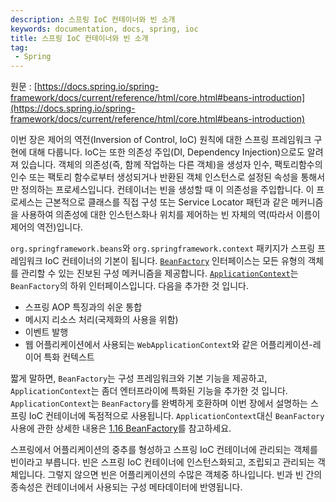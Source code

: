 ```yaml
---
description: 스프링 IoC 컨테이너와 빈 소개
keywords: documentation, docs, spring, ioc
title: 스프링 IoC 컨테이너와 빈 소개
tag:
 - Spring
---
```


원문 : [https://docs.spring.io/spring-framework/docs/current/reference/html/core.html#beans-introduction](https://docs.spring.io/spring-framework/docs/current/reference/html/core.html#beans-introduction)

이번 장은 제어의 역전(Inversion of Control, IoC) 원칙에 대한 스프링 프레임워크 구현에 대해 다룹니다.
IoC는 또한 의존성 주입(DI, Dependency Injection)으로도 알려져 있습니다.
객체의 의존성(즉, 함께 작업하는 다른 객체)을 생성자 인수, 팩토리함수의 인수 또는 팩토리 함수로부터 생성되거나 반환된 객체 인스턴스로 설정된 속성을 통해서만 정의하는 프로세스입니다.
컨테이너는 빈을 생성할 때 이 의존성을 주입합니다.
이 프로세스는 근본적으로 클래스를 직접 구성 또는 Service Locator 패턴과 같은 메커니즘을 사용하여 의존성에 대한 인스턴스화나 위치를 제어하는 빈 자체의 역(따라서 이름이 제어의 역전)입니다.

```org.springframework.beans```와 ```org.springframework.context``` 패키지가 스프링 프레임워크 IoC 컨테이너의 기본이 됩니다.
[```BeanFactory```](https://docs.spring.io/spring-framework/docs/5.3.19/javadoc-api/org/springframework/beans/factory/BeanFactory.html) 인터페이스는 모든 유형의 객체를 관리할 수 있는 진보된 구성 메커니즘을 제공합니다.
[```ApplicationContext```](https://docs.spring.io/spring-framework/docs/5.3.19/javadoc-api/org/springframework/context/ApplicationContext.html)는 ```BeanFactory```의 하위 인터페이스입니다.
다음을 추가한 것 입니다.

* 스프링 AOP 특징과의 쉬운 통합
* 메시지 리소스 처리(국제화의 사용을 위함)
* 이벤트 발행
* 웹 어플리케이션에서 사용되는 ```WebApplicationContext```와 같은 어플리케이션-레이어 특화 컨텍스트

짧게 말하면, ```BeanFactory```는 구성 프레임워크와 기본 기능을 제공하고, ```ApplicationContext```는 좀더 엔터프라이에 특화된 기능을 추가한 것 입니다.
```ApplicationContext```는 ```BeanFactory```를 완벽하게 호환하며 이번 장에서 설명하는 스프링 IoC 컨테이너에 독점적으로 사용됩니다.
```ApplicationContext```대신 ```BeanFactory``` 사용에 관한 상세한 내용은 [1.16 BeanFactory](1_16.md)를 참고하세요.

스프링에서 어플리케이션의 중추를 형성하고 스프링 IoC 컨테이너에 관리되는 객체를 빈이라고 부릅니다.
빈은 스프링 IoC 컨테이너에 인스턴스화되고, 조립되고 관리되는 객체입니다.
그렇지 않으면 빈은 어플리케이션의 수많은 객체중 하나입니다.
빈과 빈 간의 종속성은 컨테이너에서 사용되는 구성 메타데이터에 반영됩니다.